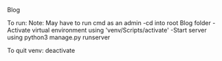 Blog

To run:
Note: May have to run cmd as an admin
-cd into root Blog folder
-Activate virtual environment using 'venv/Scripts/activate'
-Start server using python3 manage.py runserver

To quit venv: deactivate

